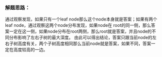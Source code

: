 ### 解题思路：
通过观察发现，如果只有一个leaf node那么这个node本身就是答案；如果有两个leaf node，通过观察这两个node分布发现，如果node在
root的同一侧，那么答案一定在这一侧，如果node分布在root两侧，那么root就是答案，并且node的不同分布影响了左右子树的最大深度。
由此可以得出结论，答案只跟当前node的左右子树高度有关，两个子树高度相同那么当前node就是答案，如果不同，答案一定在高度较高的一边。

